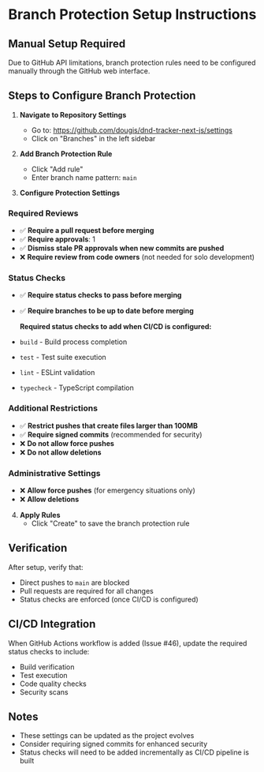 # Branch Protection Setup Instructions

## Manual Setup Required

Due to GitHub API limitations, branch protection rules need to be configured manually through the GitHub web interface.

## Steps to Configure Branch Protection

1. **Navigate to Repository Settings**
   - Go to: <https://github.com/dougis/dnd-tracker-next-js/settings>
   - Click on "Branches" in the left sidebar

2. **Add Branch Protection Rule**
   - Click "Add rule"
   - Enter branch name pattern: `main`

3. **Configure Protection Settings**

### Required Reviews
- ✅ **Require a pull request before merging**
- ✅ **Require approvals**: 1
- ✅ **Dismiss stale PR approvals when new commits are pushed**
- ❌ **Require review from code owners** (not needed for solo development)

### Status Checks
- ✅ **Require status checks to pass before merging**
- ✅ **Require branches to be up to date before merging**

   **Required status checks to add when CI/CD is configured:**
- `build` - Build process completion
- `test` - Test suite execution
- `lint` - ESLint validation
- `typecheck` - TypeScript compilation

### Additional Restrictions
- ✅ **Restrict pushes that create files larger than 100MB**
- ✅ **Require signed commits** (recommended for security)
- ❌ **Do not allow force pushes**
- ❌ **Do not allow deletions**

### Administrative Settings
- ❌ **Allow force pushes** (for emergency situations only)
- ❌ **Allow deletions**

4. **Apply Rules**
   - Click "Create" to save the branch protection rule

## Verification

After setup, verify that:

- Direct pushes to `main` are blocked
- Pull requests are required for all changes
- Status checks are enforced (once CI/CD is configured)

## CI/CD Integration

When GitHub Actions workflow is added (Issue #46), update the required status checks to include:

- Build verification
- Test execution
- Code quality checks
- Security scans

## Notes

- These settings can be updated as the project evolves
- Consider requiring signed commits for enhanced security
- Status checks will need to be added incrementally as CI/CD pipeline is built
